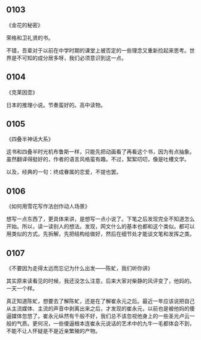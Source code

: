 ## 0103

《金花的秘密》

荣格和卫礼贤的书。

不错，吾辈对于以前在中学时期的课堂上被否定的一些理念又重新捡起来思考。世界是不可知的成分居多呀，我们必须意识到这一点。

## 0104

《克莱因壶》

日本的推理小说。节奏蛮好的。高中读物。

## 0105

《四叠半神话大系》

这书和四叠半时光机布鲁斯一样，只能先把动画看了再看这个书，因为有点抽象。虽然翻译得挺好的，作者的语言风格蛮有趣。不过，絮絮叨叨，像是吐槽文学。

以及，经典的一句：终成眷属的恋爱，不提也罢。

## 0106

《如何用雪花写作法创作动人场景》

想写一点东西了，更具体来讲，是想写一点小说了。下笔之后发现完全不知道怎么开始。所以，读一读别人的想法。发现，网文什么的基本也都和这个类似。都可以用类似的方式。先拆解，先把结构给做好，然后在细节处才能谈文笔和发挥之类。

## 0107

《不要因为走得太远而忘记为什么出发——陈虻，我们听你讲》

其实原来读看见的时候，我还没怎么注意，后来大家对柴静的风评变了，他妈的。一天一个样。

真正知道陈虻，想要去了解陈虻，还是在了解崔永元之后。最近一年应该说把自己从主流媒体、主流的声音中剥离出来之后，才发现的崔永元，以前也是被他妈的傻逼媒体忽悠了。崔永元纵然有千般不好，我们总不该忽视他身上的一些圣光卢云一般的气质。更何况，一些傻逼根本连崔永元说话的艺术中的九牛一毛都体会不到，不能不让人怀疑是不是近亲繁殖的产物。


